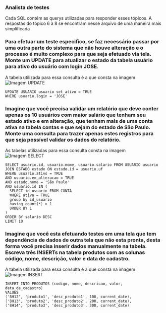 ### Analista de testes

Cada SQL contém as querys utilizadas para responder esses tópicos. 
A respostas do tópico 6 à 8 se encontram nesse arquivo de uma maneira mais simplificada


### Para efetuar um teste especifico, se faz necessário passar por uma outra parte do sistema que não houve alteração e o processo é muito complexo para que seja efetuado via tela. Monte um UPDATE para atualizar o estado da tabela usuário para ativo do usuário com login JOSE.
  
A tabela utilizada para essa consulta é a que consta na imagem
![Imagem UPDATE](https://octodex.github.com/images/yaktocat.png)
```
UPDATE USUARIO usuario set ativo = TRUE
WHERE usuario.login = 'JOSE'
```
### Imagine que você precisa validar um relatório que deve conter apenas os 10 usuários com maior salário que tenham seu estado ativo e em alteração, que tenham mais de uma conta ativa na tabela contas e que sejam do estado de São Paulo. Monte uma consulta para trazer apenas estes registros para que seja possível validar os dados do relatório.
As tabelas utilizadas para essa consulta consta na imagem
![Imagem SELECT](https://octodex.github.com/images/yaktocat.png)
```
SELECT usuario.id, usuario.nome, usuario.salario FROM USUARIO usuario
JOIN ESTADO estado ON estado.id = usuario.uf
WHERE usuario.ativo = TRUE
AND usuario.em_alteracao = TRUE
AND estado.nome = 'São Paulo'
AND usuario.id IN (
  SELECT id_usuario FROM CONTA 
  WHERE ativa = TRUE 
  group by id_usuario
  having count(*) > 1
  ORDER BY 1
)
ORDER BY salario DESC
LIMIT 10
```
### Imagine que você esta efetuando testes em uma tela que tem dependência de dados de outra tela que não esta pronta, desta forma você precisa inserir dados manualmente na tabela. Escreva três INSERTs na tabela produtos com as colunas código, nome, descrição, valor e data de cadastro.
A tabela utilizada para essa consulta é a que consta na imagem
![Imagem INSERT](https://octodex.github.com/images/yaktocat.png)
```
INSERT INTO PRODUTOS (codigo, nome, descricao, valor, data_de_cadastro) 
VALUES 
('BH12', 'produto1', 'desc_produto1', 100, current_date),
('BH13', 'produto2', 'desc_produto2', 200, current_date),
('BH14', 'produto3', 'desc_produto3', 300, current_date)
```
